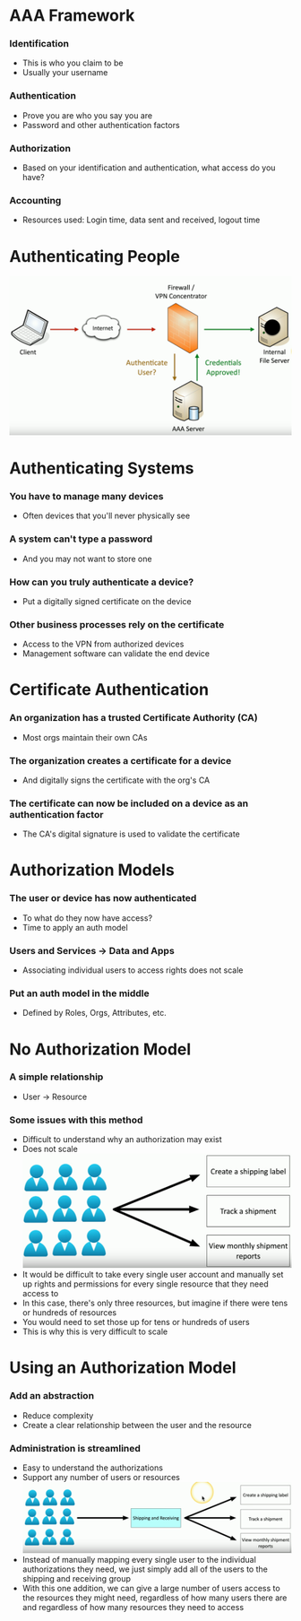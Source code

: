 # AAA Framework
### Identification
- This is who you claim to be
- Usually your username
### Authentication
- Prove you are who you say you are
- Password and other authentication factors
### Authorization
- Based on your identification and authentication, what access do you have?
### Accounting
- Resources used: Login time, data sent and received, logout time
# Authenticating People
![](Pasted%20image%2020240508220241.png)
# Authenticating Systems
### You have to manage many devices
- Often devices that you'll never physically see
### A system can't type a password
 - And you may not want to store one
### How can you truly authenticate a device?
- Put a digitally signed certificate on the device
### Other business processes rely on the certificate
- Access to the VPN from authorized devices
- Management software can validate the end device
# Certificate Authentication
### An organization has a trusted Certificate Authority (CA)
- Most orgs maintain their own CAs
### The organization creates a certificate for a device
- And digitally signs the certificate with the org's CA
### The certificate can now be included on a device as an authentication factor
- The CA's digital signature is used to validate the certificate
# Authorization Models
### The user or device has now authenticated
- To what do they now have access?
- Time to apply an auth model
### Users and Services -> Data and Apps
- Associating individual users to access rights does not scale
### Put an auth model in the middle
- Defined by Roles, Orgs, Attributes, etc.
# No Authorization Model
### A simple relationship
- User -> Resource
### Some issues with this method
- Difficult to understand why an authorization may exist
- Does not scale
![](Pasted%20image%2020240508222148.png)
- It would be difficult to take every single user account and manually set up rights and permissions for every single resource that they need access to
- In this case, there's only three resources, but imagine if there were tens or hundreds of resources
- You would need to set those up for tens or hundreds of users
- This is why this is very difficult to scale
# Using an Authorization Model
### Add an abstraction
- Reduce complexity
- Create a clear relationship between the user and the resource
### Administration is streamlined
- Easy to understand the authorizations
- Support any number of users or resources
![](Pasted%20image%2020240508222417.png)
- Instead of manually mapping every single user to the individual authorizations they need, we just simply add all of the users to the shipping and receiving group
- With this one addition, we can give a large number of users access to the resources they might need, regardless of how many users there are and regardless of how many resources they need to access